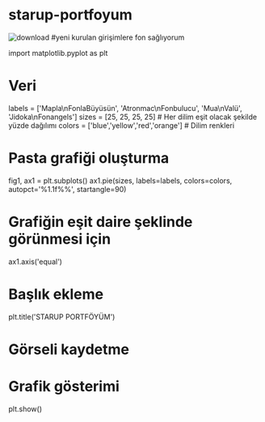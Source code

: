 
# starup-portfoyum
![download](https://github.com/umutokcurmr/starup-portfoyum/assets/132665364/958ac6ed-cf2c-405b-837a-6aa751eaaf7d)
#yeni kurulan girişimlere fon sağlıyorum

import matplotlib.pyplot as plt
# Veri
labels = ['Mapla\nFonlaBüyüsün', 'Atronmac\nFonbulucu', 'Mua\nValü', 'Jidoka\nFonangels']
sizes = [25, 25, 25, 25]  # Her dilim eşit olacak şekilde yüzde dağılımı
colors = ['blue','yellow','red','orange']  # Dilim renkleri
# Pasta grafiği oluşturma
fig1, ax1 = plt.subplots()
ax1.pie(sizes, labels=labels, colors=colors, autopct='%1.1f%%',
        startangle=90)
# Grafiğin eşit daire şeklinde görünmesi için
ax1.axis('equal')
# Başlık ekleme
plt.title('STARUP PORTFÖYÜM')
# Görseli kaydetme
# Grafik gösterimi
plt.show()
